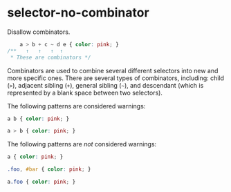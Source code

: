 # selector-no-combinator

Disallow combinators.

```css
    a > b + c ~ d e { color: pink; }
/**   ↑   ↑   ↑  ↑
 * These are combinators */
```

Combinators are used to combine several different selectors into new and more specific ones. There are several types of combinators, including: child (`>`), adjacent sibling (`+`), general sibling (`~`), and descendant (which is represented by a blank space between two selectors).

The following patterns are considered warnings:

```css
a b { color: pink; }
```

```css
a > b { color: pink; }
```

The following patterns are *not* considered warnings:

```css
a { color: pink; }
```

```css
.foo, #bar { color: pink; }
```

```css
a.foo { color: pink; }
```
